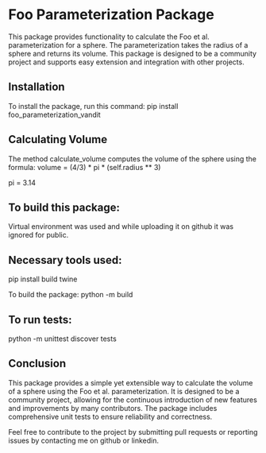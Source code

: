 # Foo Parameterization Package

This package provides functionality to calculate the Foo et al. parameterization for a sphere. The parameterization takes the radius of a sphere and returns its volume. This package is designed to be a community project and supports easy extension and integration with other projects.

## Installation

To install the package, run this command:
pip install foo_parameterization_vandit

## Calculating Volume
The method calculate_volume computes the volume of the sphere using the formula:
volume = (4/3) * pi * (self.radius ** 3)

pi = 3.14

## To build this package: 
Virtual environment was used and while uploading it on github it was ignored for public. 

## Necessary tools used:
pip install build twine


To build the package: 
python -m build

## To run tests:
python -m unittest discover tests

## Conclusion
This package provides a simple yet extensible way to calculate the volume of a sphere using the Foo et al. parameterization. It is designed to be a community project, allowing for the continuous introduction of new features and improvements by many contributors. The package includes comprehensive unit tests to ensure reliability and correctness.

Feel free to contribute to the project by submitting pull requests or reporting issues by contacting me on github or linkedin. 